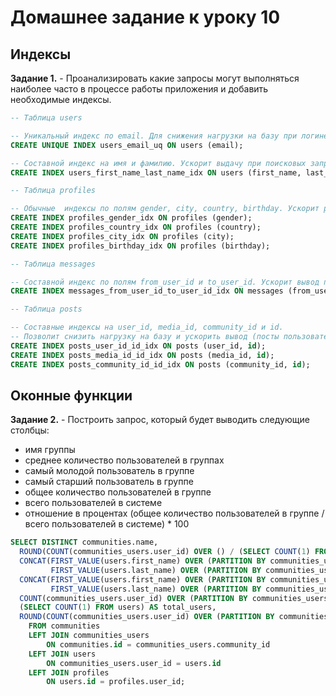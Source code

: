 # Домашнее задание к уроку 10
## Индексы
**Задание 1.** - Проанализировать какие запросы могут выполняться наиболее часто в процессе работы приложения и добавить необходимые индексы.  
```sql
-- Таблица users

-- Уникальный индекс по email. Для снижения нагрузки на базу при логине:
CREATE UNIQUE INDEX users_email_uq ON users (email);

-- Составной индекс на имя и фамилию. Ускорит выдачу при поисковых запросах:
CREATE INDEX users_first_name_last_name_idx ON users (first_name, last_name);

-- Таблица profiles

-- Обычные  индексы по полям gender, city, country, birthday. Ускорит работу фильтров при поиске по полу, локации и по возрастному интервалу:
CREATE INDEX profiles_gender_idx ON profiles (gender);
CREATE INDEX profiles_country_idx ON profiles (country);
CREATE INDEX profiles_city_idx ON profiles (city);
CREATE INDEX profiles_birthday_idx ON profiles (birthday);

-- Таблица messages

-- Составной индекс по полям from_user_id и to_user_id. Ускорит вывод переписки пользователя:
CREATE INDEX messages_from_user_id_to_user_id_idx ON messages (from_user_id, to_user_id);

-- Таблица posts

-- Составные индексы на user_id, media_id, community_id и id. 
-- Позволит снизить нагрузку на базу и ускорить вывод (посты пользователя, медиафайлы к посту, посты группы):
CREATE INDEX posts_user_id_id_idx ON posts (user_id, id);
CREATE INDEX posts_media_id_id_idx ON posts (media_id, id);
CREATE INDEX posts_community_id_id_idx ON posts (community_id, id);
```
## Оконные функции
**Задание 2.** - Построить запрос, который будет выводить следующие столбцы:
* имя группы
* среднее количество пользователей в группах
* самый молодой пользователь в группе
* самый старший пользователь в группе
* общее количество пользователей в группе
* всего пользователей в системе
* отношение в процентах (общее количество пользователей в группе / всего пользователей в системе) * 100
```sql
SELECT DISTINCT communities.name,
  ROUND(COUNT(communities_users.user_id) OVER () / (SELECT COUNT(1) FROM communities)) AS average,
  CONCAT(FIRST_VALUE(users.first_name) OVER (PARTITION BY communities_users.community_id ORDER BY profiles.birthday DESC), ' ',
  		 FIRST_VALUE(users.last_name) OVER (PARTITION BY communities_users.community_id ORDER BY profiles.birthday DESC)) AS youngest,
  CONCAT(FIRST_VALUE(users.first_name) OVER (PARTITION BY communities_users.community_id ORDER BY profiles.birthday), ' ',
  		 FIRST_VALUE(users.last_name) OVER (PARTITION BY communities_users.community_id ORDER BY profiles.birthday)) AS oldest,
  COUNT(communities_users.user_id) OVER (PARTITION BY communities_users.community_id) AS user_in_groups,
  (SELECT COUNT(1) FROM users) AS total_users,
  ROUND(COUNT(communities_users.user_id) OVER (PARTITION BY communities_users.community_id) / (SELECT COUNT(1) FROM users) * 100, 2) AS '%%'
	FROM communities
	LEFT JOIN communities_users
		ON communities.id = communities_users.community_id
	LEFT JOIN users
		ON communities_users.user_id = users.id
	LEFT JOIN profiles
		ON users.id = profiles.user_id;
```
